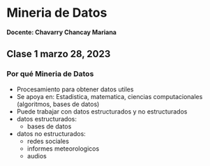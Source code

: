 # Mineria de Datos
**Docente: Chavarry Chancay Mariana** 

## Clase 1  marzo 28, 2023

### Por qué Mineria de Datos

* Procesamiento para obtener datos utiles
* Se apoya en: Estadistica, matematica, ciencias computacionales (algoritmos, bases de datos)
* Puede trabajar con datos estructurados y no estructurados
* datos estructurados:
    * bases de datos
* datos no estructurados:
    * redes sociales
    * informes meteorologicos
    * audios






